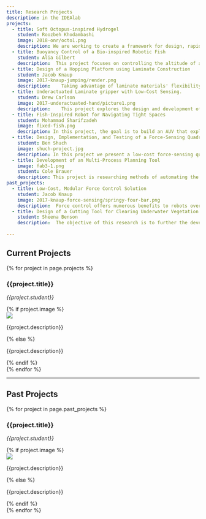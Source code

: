 ```yaml
---
title: Research Projects
description: in the IDEAlab
projects:
  - title: Soft Octopus-inspired Hydrogel
    student: Roozbeh Khodambashi
    image: 2018-onr/octo1.png
    description: We are working to create a framework for design, rapid prototyping and control of robust, energy-efficient, autonomous soft arms with octopus-inspired distributed neuromuscular sensing and actuation. The arms will be capable of continuous deformation through the use of hydrogel "muscles" and distributed sensing through the use of embedded silver "neuron" interconnections. Such a unique octopus-inspired design forms a built-in local "sensing-actuation" feedback loop to achieve adaptive reconfiguration in response to the local environment. Such local adaptation will enable the robot to perform high-level tasks such as locomotion and reversible adhesion without coordination from a central controller in a highly accurate, rapid, and energy-efficient way. This study will also produce fundamental principles and theory for the modeling and control of soft robots in a way which leverages their unique capabilities and is inspired by how cephalopod appendages interact with their environment.
  - title: Buoyancy Control of a Bio-inspired Robotic Fish
    student: Alia Gilbert
    description:  This project focuses on controlling the altitude of an underwater robot meant to do environmental cleanup of vegetation in a canal. A bladder modeled off fish anatomy will be designed containing two bulbs, likely of laminate material, with a tube containing a pump. The pump will transfer air between the two bulbs to control the direction of the buoyancy in the robot. The shift in buoyancy will allow the body of the robot to move either up or down. Using this laminate material in prototyping for underwater robotics allows for low cost testing and quick turnaround time for iterations. We will be checking consistency of the level that the robot is driving using an IMU to control the amount of water or air in the bulbs of the systems.
  - title: Design of a Hopping Platform using Laminate Construction
    student: Jacob Knaup
    image: 2017-knaup-jumping/render.png
    description:    Taking advantage of laminate materials' flexibility, a high-performance jumping platform is developed. A physical prototype and accurate model of the design are sought in tandem with each being used to inform the other. This will result in a leg design to be incorporated into future jumping or hopping robots and a validated simulation that can be used to design future robots using the same methods.
  - title: Underactuated Laminate gripper with Low-Cost Sensing.
    student: Drew Carlson
    image: 2017-underactuated-hand/picture1.png
    description:    This project explores the design and development of a robotic gripper using low cost materials. It uses a four-bar mechanism to grasp objects. The system is back driven until the finger makes contact with an object. The servo continues to drive over coming the force of a spring holding the gripper in a open position providing the method of under-actuation.   The laminate design allows for multiple materials to be used. This can be exploited to make the contact points more flexible for the inclusion of flex sensors. By using multiple low cost flex sensors the location, number, and amount of force being applied in the grip can be determined using beam theory as a model.
  - title: Fish-Inspired Robot for Navigating Tight Spaces
    student: Mohammad Sharifzadeh
    image: fixed-fish.png
    description: In this project, the goal is to build an AUV that explores the water canals and performs cleaning of these canals as necessary. We have selected the fin propulsion mechanism as the propulsion system for our AUV. Essentially, we are designing and building an underwater robot that will use a fin to move inside water. Our capability of using a laminated robot, will give us more advantage in easily gain the required stiffness in the tail in order to overcome the water drag. This work is supported in part by Salt River Project.
  - title: Design, Implementation, and Testing of a Force-Sensing Quadrupedal Laminate Robot
    student: Ben Shuch
    image: shuch-project.jpg
    description: In this project we present a low-cost force-sensing quadrupedal laminate robot platform. The robot has two degrees of freedom on each of four independent legs, allowing for a variety of motion trajectories to be created at each leg, thus creating a rich control space to explore on a relatively low-cost robot. This platform will allow a user to research complex motion and gait analysis control questions, and use different concepts in computer science and control theory methods to permit  it to walk.   The motion trajectory of each leg has been modeled in Python. Critical design considerations are the complexity of the laminate design, the rigidity of the materials of which the laminate is constructed, the accuracy of the transmission to control each leg, and the design of the force sensing legs.
  - title: Development of an Multi-Process Planning Tool
    image: fab3-1.png
    student: Cole Brauer
    description: This project is researching methods of automating the planning of multi-material manufacturing processes.  This research will be used to inform the development of a software planning tool that would aid in the development of low-cost educational robots.  The focus of this project is on processes that are widely available in educational institutions such as 3D printing and laser cutting.
past_projects:
  - title: Low-Cost, Modular Force Control Solution
    student: Jacob Knaup
    image: 2017-knaup-force-sensing/springy-four-bar.png
    description:  Force control offers numerous benefits to robots over other control schemes such as more natural movements and increased sensitivity to the surrounding environment, but it is typically only available to high-end robots. This research aims to develop a modular force control solution for low-cost robots. The solution is designed to be easy to incorporate into future laminate robots, allowing the designer to add force control capabilities, while placing minimal constraints on the design.
  - title: Design of a Cutting Tool for Clearing Underwater Vegetation
    student: Sheena Benson
    description:  The objective of this research is to further the development of the bio-inspired fish being and constructed by Dr. Aukes and his team of student researchers by designing an inexpensive, reliable, and effective cutting tool to be used in conjunction with the robotic fish to cut and reduce the number of underwater vegetation growing in canals and waterways here in Phoenix. Such a device would reduce the cost and manpower currently used to clear those canals. Without clearing aquatic plants from the canals, certain parts of the city would also become vulnerable to increased flooding in the event of a sudden downpour, leading to possible infrastructure damage. 
    
---
```


## Current Projects

{% for project in page.projects %}
<div class="row">
  <div class="col-sm-12">
    <h3>{{project.title}}</h3>
    <p><em>{{project.student}}</em></p>
  </div>
  {% if project.image %}
  <div class="col-sm-3">
    <div class="thumbnail">
    <img class="img-responsive" src="{{project.image}}">
    </div>
  </div>
  <div class="col-sm-9">
      <p>{{project.description}}</p>
  </div>
  {% else %}
  <div class="col-sm-12">
      <p>{{project.description}}</p>
  </div>
  {% endif %}
</div>
{% endfor %}

------

## Past Projects

{% for project in page.past_projects %}
<div class="row">
  <div class="col-sm-12">
    <h3>{{project.title}}</h3>
    <p><em>{{project.student}}</em></p>
  </div>
  {% if project.image %}
  <div class="col-sm-3">
    <div class="thumbnail">
    <img class="img-responsive" src="{{project.image}}">
    </div>
  </div>
  <div class="col-sm-9">
      <p>{{project.description}}</p>
  </div>
  {% else %}
  <div class="col-sm-12">
      <p>{{project.description}}</p>
  </div>
  {% endif %}
</div>
{% endfor %}






